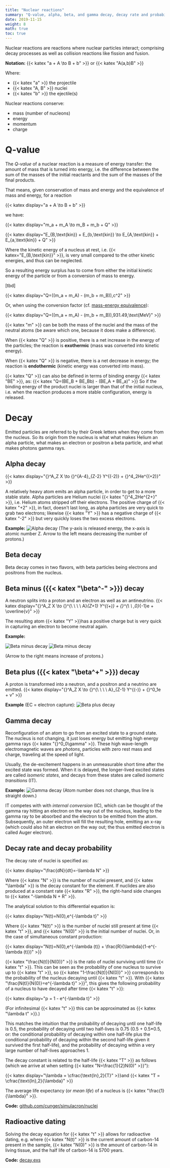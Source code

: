 ```yaml
---
title: "Nuclear reactions"
summary: "Q-value, alpha, beta, and gamma decay, decay rate and probability, radioactive dating."
date: 2019-11-15
weight: 8
math: true
toc: true
---
```


Nuclear reactions are reactions where nuclear particles interact; comprising decay processes as well as collision reactions like fission and fusion.

**Notation:** {{< katex "a + A \to B + b" >}} or {{< katex "A(a,b)B" >}}

Where:

* {{< katex "a" >}} the projectile
* {{< katex "A, B" >}} nuclei
* {{< katex "b" >}} the ejectile(s)

Nuclear reactions conserve:

* mass (number of nucleons)
* energy
* momentum
* charge

# Q-value

The _Q-value_ of a nuclear reaction is a measure of energy transfer: the amount of mass that is turned into energy, i.e. the difference between the sum of the masses of the initial reactants and the sum of the masses of the final products.

That means, given conservation of mass and energy and the equivalence of mass and energy, for a reaction

{{< katex display="a + A \to B + b" >}}

we have:

{{< katex display="m_a + m_A \to m_B + m_b + Q" >}}

{{< katex display="E_{B,\text{kin}} + E_{b,\text{kin}} \to E_{A,\text{kin}} + E_{a,\text{kin}} + Q" >}}

Where the kinetic energy of a nucleus at rest, i.e. {{< katex="E_{B,\text{kin}}" >}}, is very small compared to the other kinetic energies, and thus can be neglected.

So a resulting energy surplus has to come from either the initial kinetic energy of the particle or from a conversion of mass to energy.

[tbd]

{{< katex display="Q=((m_a + m_A) - (m_b + m_B))\,c^2" >}}

Or, when using the conversion factor (cf. [mass-energy equivalence](/docs/energy)):

{{< katex display="Q=((m_a + m_A) - (m_b + m_B))\,931.49\,\text{MeV}" >}}

{{< katex "m" >}} can be both the mass of the nuclei and the mass of the neutral atoms (be aware which one, because it does make a difference).

When {{< katex "Q" >}} is positive, there is a net increase in the energy of the particles; the reaction is **exothermic** (mass was converted into kinetic energy).

When {{< katex "Q" >}} is negative, there is a net decrease in energy; the reaction is **endothermic** (kinetic energy was converted into mass).

{{< katex "Q" >}} can also be defined in terms of binding energy {{< katex "BE" >}}, as: {{< katex "Q=(BE_B + BE_Bb) - (BE_A + BE_a)" >}}
So if the binding energy of the product nuclei is larger than that of the initial nucleus, i.e. when the reaction produces a more stable configuration, energy is released.

# Decay

Emitted particles are referred to by their Greek letters when they come from the nucleus. So its origin from the nucleus is what what makes Helium an alpha particle, what makes an electron or positron a beta particle, and what makes photons gamma rays.

## Alpha decay

{{< katex display="{}^A_Z X \to {}^{A-4}_{Z-2} Y^{(-2)} + {}^4_2He^{(+2)}" >}}

A relatively heavy atom emits an alpha particle, in order to get to a more stable state. Alpha particles are Helium nuclei {{< katex "{}^4_2He^{2+}" >}}, i.e. Helium atoms stripped off their electrons. The positive charge of {{< katex "+2" >}}, in fact, doesn't last long, as alpha particles are very quick to grab two electrons; likewise {{< katex "Y" >}} has a negative charge of {{< katex "-2" >}} but very quickly loses the two excess electrons.

**Example:**
![Alpha decay](/images/docs/decay_alpha.png)
(The y-axis is released energy, the x-axis is atomic number Z. Arrow to the left means decreasing the number of protons.)

## Beta decay

Beta decay comes in two flavors, with beta particles being electrons and positrons from the nucleus.

## Beta minus ({{< katex "\beta^-" >}}) decay

A neutron splits into a proton and an electron as well as an antineutrino.
{{< katex display="{}^A_Z X \to {}^{\ \ \ \ A}_{Z+1} Y^{(+)} + {}^{\ \ \,0}_{-1}e + \overline{v}" >}}

The resulting atom {{< katex "Y" >}}has a positive charge but is very quick in capturing an electron to become neutral again.

**Example:**

![Beta minus decay](/images/docs/decay_betaminus_b12.png)
![Beta minus decay](/images/docs/decay_betaminus_c14.png)

(Arrow to the right means increase of protons.)

## Beta plus ({{< katex "\beta^+" >}}) decay

A proton is transformed into a neutron, and a positron and a neutrino are emitted.
{{< katex display="{}^A_Z X \to {}^{\ \ \ \ A}_{Z-1} Y^{(-)} + {}^0_1e + v" >}}

**Example** (EC = electron capture):
![Beta plus decay](/images/docs/decay_betaplus.png)

## Gamma decay

Reconfiguration of an atom to go from an excited state to a ground state. The nucleus is not changing, it just loses energy but emitting high energy gamma rays {{< katex "{}^0_0\gamma" >}}. These high wave-length electromagnetic waves are _photons_, particles with zero rest mass and charge, traveling at the speed of light.

Usually, the de-excitement happens in an unmeasurable short time after the excited state was formed. When it is delayed, the longer-lived excited states are called _isomeric states_, and decays from these states are called _isomeric transitions_ (IT).

**Example:**
![Gamma decay](/images/docs/decay_gamma.png)
(Atom number does not change, thus line is straight down.)

IT competes with with _internal conversion_ (IC), which can be thought of the gamma ray hitting an electron on the way out of the nucleus, leading to the gamma ray to be absorbed and the electron to be emitted from the atom. Subsequently, an outer electron will fill the resulting hole, emitting an x-ray (which could also hit an electron on the way out; the thus emitted electron is called Auger electron).

## Decay rate and decay probability

The decay rate of nuclei is specified as:

{{< katex display="\frac{dN}{dt}=-\lambda N" >}}

Where {{< katex "N" >}} is the number of nuclei present, and {{< katex "\lambda" >}} is the decay constant for the element. If nuclides are also produced at a constant rate {{< katex "R" >}}, the right-hand side changes to {{< katex "-\lambda N + R" >}}.

The analytical solution to this differential equation is:

{{< katex display="N(t)=N(0)\,e^{-\lambda t}" >}}

Where {{< katex "N(t)" >}} is the number of nuclei still present at time {{< katex "t" >}}, and {{< katex "N(0)" >}} is the initial number of nuclei. Or, in the case of simultaneous constant production:

{{< katex display="N(t)=N(0)\,e^{-\lambda (t)} + \frac{R}{\lambda}(1-e^{-\lambda (t)})" >}}

{{< katex "\frac{N(t)}{N(0)}" >}} is the ratio of nuclei surviving until time {{< katex "t" >}}. This can be seen as the probability of one nucleus to survive up to {{< katex "t" >}}, so {{< katex "1-\frac{N(t)}{N(0)}" >}} corresponds to the probability of the nucleus decaying until {{< katex "t" >}}. With {{< katex "\frac{N(t)}{N(0)}=e^{-\lambda t}" >}}", this gives the following probability of a nucleus to have decayed after time {{< katex "t" >}}:

{{< katex display="p = 1 - e^{-\lambda t}" >}}

(For infinitesimal {{< katex "t" >}} this can be approximated as {{< katex "\lambda t" >}}.)

This matches the intuition that the probability of decaying until one half-life is 0.5, the probability of decaying until two half-lives is 0.75 (0.5 + 0.5*0.5, or: the conditional probability of decaying within one half-life plus the conditional probability of decaying within the second half-life given it survived the first half-life), and the probability of decaying within a very large number of half-lives approaches 1.

The decay constant is related to the half-life {{< katex "T" >}} as follows (which we arrive at when setting {{< katex "N=\frac{1}{2}N(0)" >}}"):

{{< katex display="\lambda = \cfrac{\text{ln}\,2}{T}" >}}and {{< katex "T = \cfrac{\text{ln}\,2}{\lambda}" >}}

The average life expectancy (or _mean life_) of a nucleus is {{< katex "\frac{1}{\lambda}" >}}.

**Code:** [github.com/cunger/simulacron/nuclei](https://github.com/cunger/lab/tree/master/nuclei)

## Radioactive dating

Solving the decay equation for {{< katex "t" >}} allows for radioactive dating, e.g. where {{< katex "N(t)" >}} is the current amount of carbon-14 present in the sample, {{< katex "N(0)" >}} is the amount of carbon-14 in living tissue, and the half life of carbon-14 is 5700 years.

**Code:** [decay.exs](https://github.com/cunger/simulacron/blob/master/decay.exs)
